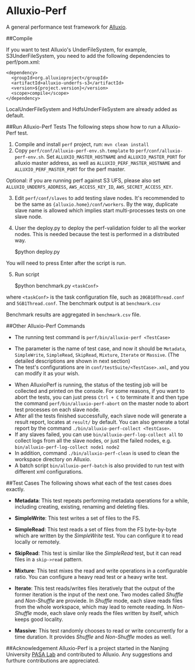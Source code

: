 Alluxio-Perf
============

A general performance test framework for [Alluxio](http://alluxio-project.org/).

##Compile

If you want to test Alluxio's UnderFileSystem, for example, S3UnderFileSystem, you need to add the following
dependencies to perf/pom.xml:

    <dependency>
      <groupId>org.alluxioproject</groupId>
      <artifactId>alluxio-underfs-s3</artifactId>
      <version>${project.version}</version>
      <scope>compile</scope>
    </dependency>

LocalUnderFileSystem and HdfsUnderFileSystem are already added as default.

##Run Alluxio-Perf Tests
The following steps show how to run a Alluxio-Perf test.

1. Compile and install `perf` project, run: `mvn clean install`
2. Copy `perf/conf/alluxio-perf-env.sh.template` to `perf/conf/alluxio-perf-env.sh`. Set `ALLUXIO_MASTER_HOSTNAME` and `ALLUXIO_MASTER_PORT` for alluxio master address, as well as `ALLUXIO_PERF_MASTER_HOSTNAME` and `ALLUXIO_PERF_MASTER_PORT` for the perf master.

Optional: if you are running perf against S3 UFS, please also set `ALLUXIO_UNDERFS_ADDRESS`, `AWS_ACCESS_KEY_ID`, `AWS_SECRET_ACCESS_KEY`.

3. Edit `perf/conf/slaves` to add testing slave nodes. It's recommended to be the same as `{alluxio.home}/conf/workers`. By the way, duplicate slave name is allowed which implies start multi-processes tests on one slave node.
4. User the deploy.py to deploy the perf-validation folder to all the worker nodes. This is needed because the test is performed in a distributed way.

    $python deploy.py <numMachine> <numClient>

You will need to press Enter after the script is run.

5. Run script

    $python benchmark.py `<taskConf>`

  where `<taskConf>` is the task configuration file, such as `20GB10Thread.conf`  and `5GB1Thread.conf`. The benchmark output is at `benchmark.csv`

Benchmark results are aggregated in `benchmark.csv` file.

##Other Alluxio-Perf Commands
- The running test command is `perf/bin/alluxio-perf <TestCase>`
 * The parameter is the name of test case, and now it should be `Metadata`, `SimpleWrite`, `SimpleRead`, `SkipRead`, `Mixture`, `Iterate` or `Massive`. (The detailed descriptions are shown in next section)
 * The test's configurations are in `conf/testSuite/<TestCase>.xml`, and you can modify it as your wish.
- When AlluxioPerf is running, the status of the testing job will be collected and printed on the console. For some reasons, if you want to abort the tests, you can just press `Ctrl + C` to terminate it and then type the command `perf/bin/alluxio-perf-abort` on the master node to abort test processes on each slave node.
- After all the tests finished successfully, each slave node will generate a result report, locates at `result/` by default. You can also generate a total report by the command `./bin/alluxio-perf-collect <TestCase>`.
- If any slaves failed, you can use `bin/alluxio-perf-log-collect all` to collect logs from all the slave nodes, or just the failed nodes, e.g. `bin/alluxio-perf-log-collect node1 node2`
- In addition, command `./bin/alluxio-perf-clean` is used to clean the workspace directory on Alluxio.
- A batch script `bin/alluxio-perf-batch` is also provided to run test with different xml configurations.

##Test Cases
The following shows what each of the test cases does exactly.

* **Metadata**: This test repeats performing metadata operations for a while, including creating, existing, renaming and deleting files.

* **SimpleWrite**: This test writes a set of files to the FS.

* **SimpleRead**: This test reads a set of files from the FS byte-by-byte which are written by the *SimpleWrite* test. You can configure it to read locally or remotely.

* **SkipRead**: This test is similar like the *SimpleRead* test, but it can read files in a `skip->read` pattern.

* **Mixture**: This test mixes the read and write operations in a configurable ratio. You can configure a heavy read test or a heavy write test.

* **Iterate**: This test reads/writes files iteratively that the output of the former iteration is the input of the next one. Two modes called *Shuffle* and *Non-Shuffle* are proviede. In *Shuffle* mode, each slave reads files from the whole workspace, which may lead to remote reading. In *Non-Shuffle* mode, each slave only reads the files written by itself, which keeps good locality.

* **Massive**: This test randomly chooses to read or write concurrently for a time duration. It provides *Shuffle* and *Non-Shuffle* modes as well.

##Acknowledgement
Alluxio-Perf is a project started in the Nanjing University [PASA Lab](http://pasa-bigdata.nju.edu.cn/English/index.html) and contributed to Alluxio. Any suggestions and furthure contributions are appreciated.
